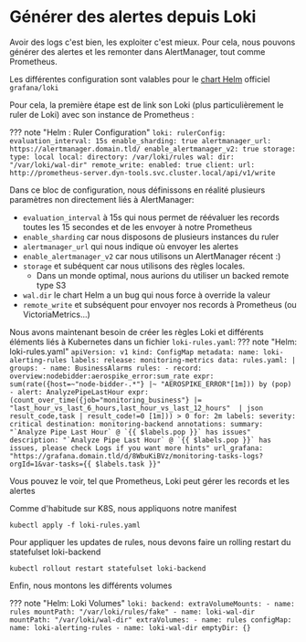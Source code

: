 # Générer des alertes depuis Loki

Avoir des logs c'est bien, les exploiter c'est mieux. Pour cela, nous pouvons générer des alertes et les remonter dans AlertManager, tout comme Prometheus.

Les différentes configuration sont valables pour le [chart Helm](https://github.com/grafana/loki/tree/main/production/helm/loki) officiel `grafana/loki`

Pour cela, la première étape est de link son Loki (plus particulièrement le ruler de Loki) avec son instance de Prometheus :

??? note "Helm : Ruler Configuration"
    ```
    loki:
      rulerConfig:
        evaluation_interval: 15s
        enable_sharding: true
        alertmanager_url: https://alertmanager.domain.tld/
        enable_alertmanager_v2: true
        storage:
          type: local
          local:
            directory: /var/loki/rules
        wal:
          dir: "/var/loki/wal-dir"
        remote_write:
          enabled: true
          client:
            url: http://prometheus-server.dyn-tools.svc.cluster.local/api/v1/write
    ```

Dans ce bloc de configuration, nous définissons en réalité plusieurs paramètres non directement liés à AlertManager:

* `evaluation_interval` à 15s qui nous permet de réévaluer les records toutes les 15 secondes et de les envoyer à notre Prometheus
* `enable_sharding` car nous disposons de plusieurs instances du ruler
* `alertmanager_url` qui nous indique où envoyer les alertes
* `enable_alertmanager_v2` car nous utilisons un AlertManager récent :)
* `storage` et subéquent car nous utilisons des règles locales.
  * Dans un monde optimal, nous aurions du utiliser un backed remote type S3
* `wal.dir` le chart Helm a un bug qui nous force à override la valeur
* `remote_write` et subséquent pour envoyer nos records à Prometheus (ou VictoriaMetrics...)

Nous avons maintenant besoin de créer les règles Loki et différents éléments liés à Kubernetes dans un fichier `loki-rules.yaml`:
??? note "Helm: loki-rules.yaml"
    ```
    apiVersion: v1
    kind: ConfigMap
    metadata:
      name: loki-alerting-rules
      labels:
        release: monitoring-metrics
    data:
      rules.yaml: |
        groups:
          - name: BusinessAlarms
            rules:
              - record: overview:nodebidder:aerospike_error:sum_rate
                expr: sum(rate({host=~"node-bidder-.*"} |~ "AEROSPIKE_ERROR"[1m])) by (pop)
              - alert: AnalyzePipeLastHour
                expr: (count_over_time({job="monitoring_business"} |= "last_hour_vs_last_6_hours,last_hour_vs_last_12_hours"  | json result_code,task | result_code!=0 [1m])) > 0
                for: 2m
                labels:
                  severity: critical
                  destination: monitoring-backend
                annotations:
                  summary: "`Analyze Pipe Last Hour` @ `{{ $labels.pop }}` has issues"
                  description: "`Analyze Pipe Last Hour` @ `{{ $labels.pop }}` has issues, please check Logs if you want more hints"
                  url_grafana: "https://grafana.domain.tld/d/8WbuKiBVz/monitoring-tasks-logs?orgId=1&var-tasks={{ $labels.task }}"
    ```

Vous pouvez le voir, tel que Prometheus, Loki peut gérer les records et les alertes

Comme d'habitude sur K8S, nous appliquons notre manifest

```shell
kubectl apply -f loki-rules.yaml
```

Pour appliquer les updates de rules, nous devons faire un rolling restart du statefulset loki-backend

```shell
kubectl rollout restart statefulset loki-backend
```

Enfin, nous montons les différents volumes

??? note "Helm: Loki Volumes"
    ```
    loki:
      backend:
        extraVolumeMounts:
        - name: rules
          mountPath: "/var/loki/rules/fake"
        - name: loki-wal-dir
          mountPath: "/var/loki/wal-dir"
        extraVolumes:
        - name: rules
          configMap:
            name: loki-alerting-rules
        - name: loki-wal-dir
          emptyDir: {}
    ```
